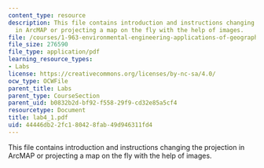 ```yaml
---
content_type: resource
description: This file contains introduction and instructions changing the projection
  in ArcMAP or projecting a map on the fly with the help of images.
file: /courses/1-963-environmental-engineering-applications-of-geographic-information-systems-fall-2004/44446db22fc180428fab49d946311fd4_lab4_1.pdf
file_size: 276590
file_type: application/pdf
learning_resource_types:
- Labs
license: https://creativecommons.org/licenses/by-nc-sa/4.0/
ocw_type: OCWFile
parent_title: Labs
parent_type: CourseSection
parent_uid: b0832b2d-bf92-f558-29f9-cd32e85a5cf4
resourcetype: Document
title: lab4_1.pdf
uid: 44446db2-2fc1-8042-8fab-49d946311fd4
---
```

This file contains introduction and instructions changing the projection in ArcMAP or projecting a map on the fly with the help of images.